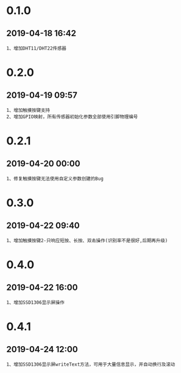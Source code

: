 # 0.1.0
## 2019-04-18 16:42
    1、增加DHT11/DHT22传感器

# 0.2.0
## 2019-04-19 09:57
    1、增加触摸按键支持
    2、增加GPIO映射，所有传感器初始化参数全部使用引脚物理编号

# 0.2.1
## 2019-04-20 00:00
    1、修复触摸按键无法使用自定义参数创建的Bug

# 0.3.0
## 2019-04-22 09:40
    1、增加触摸按键2-只响应短按、长按、双击操作(识别率不是很好,后期再升级)

# 0.4.0
## 2019-04-22 16:00
    1、增加SSD1306显示屏操作

# 0.4.1
## 2019-04-24 12:00
    1、增加SSD1306显示屏writeText方法，可用于大量信息显示，并自动换行及滚动